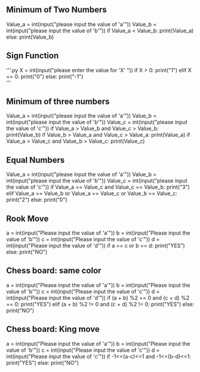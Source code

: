 ## Minimum of Two Numbers

Value_a = int(input("please input the value of 'a'"))
Value_b = int(input("please input the value of 'b'"))
if Value_a < Value_b:
    print(Value_a)
else:
    print(Value_b)
    
   
## Sign Function
'''.py
X = int(input("please enter the value for 'X' "))
if X > 0:
    print("1")
elif X == 0:
    print("0")
else: 
    print("-1")    
'''
    
## Minimum of three numbers

Value_a = int(input("please input the value of 'a'"))
Value_b = int(input("please input the value of 'b'"))
Value_c = int(input("please input the value of 'c'"))
if Value_a > Value_b and Value_c > Value_b:
    print(Value_b)
if Value_b > Value_a and Value_c > Value_a:
    print(Value_a)
if Value_a > Value_c and Value_b > Value_c:
    print(Value_c)
    
 
## Equal Numbers

Value_a = int(input("please input the value of 'a'"))
Value_b = int(input("please input the value of 'b'"))
Value_c = int(input("please input the value of 'c'"))
if Value_a == Value_c and Value_c == Value_b:
    print("3")
elif Value_a == Value_b or Value_a == Value_c or Value_b == Value_c:
    print("2")
else:
    print("0")
  
  
## Rook Move

a = int(input("Please input the value of 'a'"))
b = int(input("Please input the value of 'b'"))
c = int(input("Please input the value of 'c'"))
d = int(input("Please input the value of 'd'"))
if a == c or b == d:
    print("YES")
else:
    print("NO")

## Chess board: same color

a = int(input("Please input the value of 'a'"))
b = int(input("Please input the value of 'b'"))
c = int(input("Please input the value of 'c'"))
d = int(input("Please input the value of 'd'"))
if (a + b) %2 == 0 and (c + d) %2 == 0:
    print("YES")
elif (a + b) %2 != 0 and (c + d) %2 != 0:
    print("YES")
else:
    print("NO")


## Chess board: King move

a = int(input("Please input the value of 'a'"))
b = int(input("Please input the value of 'b'"))
c = int(input("Please input the value of 'c'"))
d = int(input("Please input the value of 'c'"))
if -1<=(a-c)<=1 and -1<=(b-d)<=1:
    print("YES")
else:
    print("NO")
